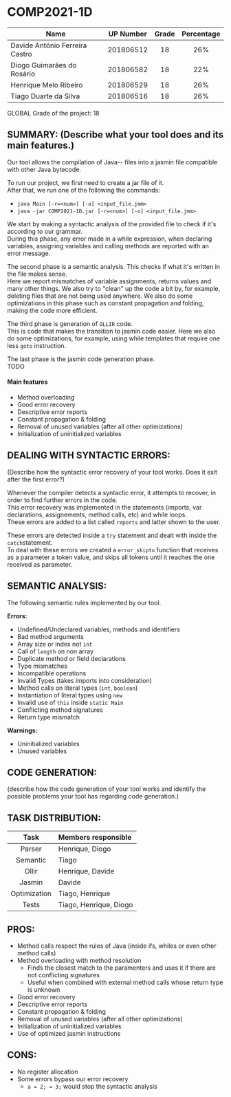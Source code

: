 # COMP2021-1D

|    Name                        | UP Number | Grade | Percentage |
| ------------------------------ | :-------: | :---: |   :---:    | 
| Davide António Ferreira Castro | 201806512 | 18    |    26%     | 
| Diogo Guimarães do Rosário     | 201806582 | 18    |    22%     |
| Henrique Melo Ribeiro          | 201806529 | 18    |    26%     |
| Tiago Duarte da Silva          | 201806516 | 18    |    26%     |

GLOBAL Grade of the project: 18

## SUMMARY: (Describe what your tool does and its main features.)

Our tool allows the compilation of Java-- files into a jasmin file compatible with other Java bytecode.  
  
To run our project, we first need to create a jar file of it.  
After that, we run one of the following the commands:  
- `java Main [-r=<num>] [-o] <input_file.jmm>`
- `java -jar COMP2021-1D.jar [-r=<num>] [-o] <input_file.jmm>`

We start by making a syntactic analysis of the provided file to check if it's according to our grammar.  
During this phase, any error made in a while expression, when declaring variables, assigning variables and calling methods are reported with an error message.  
  
The second phase is a semantic analysis. This checks if what it's written in the file makes sense.  
Here we report mismatches of variable assignments, returns values and many other things. We also try to "clean" up the code a bit by, for example, deleting files that are not being used anywhere.
We also do some optimizations in this phase such as constant propagation and folding, making the code more efficient.  
  
The third phase is generation of `OLLIR` code.  
This is code that makes the transition to jasmin code easier. Here we also do some optimizations, for example, using while templates that require one less `goto` instruction.

The last phase is the jasmin code generation phase.  
TODO
#### Main features

- Method overloading
- Good error recovery
- Descriptive error reports
- Constant propagation & folding
- Removal of unused variables (after all other optimizations)
- Initialization of uninitialized variables

## DEALING WITH SYNTACTIC ERRORS:

(Describe how the syntactic error recovery of your tool works. Does it exit after the first error?)

Whenever the compiler detects a syntactic error, it attempts to recover, in order to find further errors in the code.  
This error recovery was implemented in the statements (imports, var declarations, assignements, method calls, etc) and while loops.  
These errors are added to a list called `reports` and latter shown to the user.
  
These errors are detected inside a `try` statement and dealt with inside the `catch`statement.  
To deal with these errors we created a `error_skipto` function that receives as a parameter a token value, and skips all tokens until it reaches the one received as parameter.

## SEMANTIC ANALYSIS:

The following semantic rules implemented by our tool.

**Errors:**
- Undefined/Undeclared variables, methods and identifiers
- Bad method arguments
- Array size or index not `int`
- Call of `length`  on non array
- Duplicate method or field declarations
- Type mismatches
- Incompatible operations
- Invalid Types (takes imports into consideration)
- Method calls on literal types (`int`, `boolean`)
- Instantiation of literal types using `new`
- Invalid use of `this` inside `static Main`
- Conflicting method signatures
- Return type mismatch

**Warnings:**
- Uninitialized variables
- Unused variables


## CODE GENERATION:

(describe how the code generation of your tool works and identify the possible problems your tool has regarding code generation.)


## TASK DISTRIBUTION: 

|     Task     | Members responsible    |
| :----------: | :--------------------- |
| Parser       | Henrique, Diogo        |
| Semantic     | Tiago                  |
| Ollir        | Henrique, Davide       |
| Jasmin       | Davide                 |
| Optimization | Tiago, Henrique        |
| Tests        | Tiago, Henrique, Diogo |


## PROS:

- Method calls respect the rules of Java (inside ifs, whiles or even other method calls)
- Method overloading with method resolution
    - Finds the closest match to the paramenters and uses it if there are not conflicting signatures
    - Useful when combined with external method calls whose return type is unknown
- Good error recovery
- Descriptive error reports
- Constant propagation & folding
- Removal of unused variables (after all other optimizations)
- Initialization of uninitialized variables
- Use of optimized jasmin instructions


## CONS:

- No register allocation
- Some errors bypass our error recovery
    - `a = 2; = 3;` would stop the syntactic analysis
